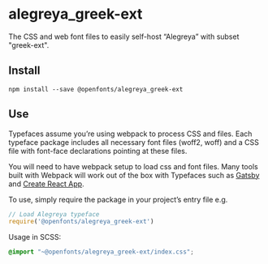 
# alegreya_greek-ext

The CSS and web font files to easily self-host “Alegreya” with subset "greek-ext".

## Install

`npm install --save @openfonts/alegreya_greek-ext`

## Use

Typefaces assume you’re using webpack to process CSS and files. Each typeface
package includes all necessary font files (woff2, woff) and a CSS file with
font-face declarations pointing at these files.

You will need to have webpack setup to load css and font files. Many tools built
with Webpack will work out of the box with Typefaces such as [Gatsby](https://github.com/gatsbyjs/gatsby)
and [Create React App](https://github.com/facebookincubator/create-react-app).

To use, simply require the package in your project’s entry file e.g.

```javascript
// Load Alegreya typeface
require('@openfonts/alegreya_greek-ext')
```

Usage in SCSS:
```scss
@import "~@openfonts/alegreya_greek-ext/index.css";
```
